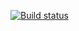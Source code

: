 [![Build status](https://ci.appveyor.com/api/projects/status/n4uooshhkr1pd7e7?svg=true)](https://ci.appveyor.com/project/nrrtr/ahw-5-2)